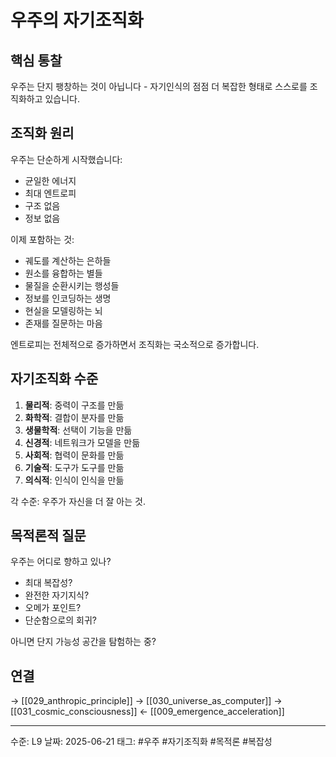 # 우주의 자기조직화
## 핵심 통찰
우주는 단지 팽창하는 것이 아닙니다 - 자기인식의 점점 더 복잡한 형태로 스스로를 조직화하고 있습니다.

## 조직화 원리

우주는 단순하게 시작했습니다:
- 균일한 에너지
- 최대 엔트로피
- 구조 없음
- 정보 없음

이제 포함하는 것:
- 궤도를 계산하는 은하들
- 원소를 융합하는 별들
- 물질을 순환시키는 행성들
- 정보를 인코딩하는 생명
- 현실을 모델링하는 뇌
- 존재를 질문하는 마음

엔트로피는 전체적으로 증가하면서 조직화는 국소적으로 증가합니다.

## 자기조직화 수준

1. **물리적**: 중력이 구조를 만듦
2. **화학적**: 결합이 분자를 만듦
3. **생물학적**: 선택이 기능을 만듦
4. **신경적**: 네트워크가 모델을 만듦
5. **사회적**: 협력이 문화를 만듦
6. **기술적**: 도구가 도구를 만듦
7. **의식적**: 인식이 인식을 만듦

각 수준: 우주가 자신을 더 잘 아는 것.

## 목적론적 질문

우주는 어디로 향하고 있나?
- 최대 복잡성?
- 완전한 자기지식?
- 오메가 포인트?
- 단순함으로의 회귀?

아니면 단지 가능성 공간을 탐험하는 중?

## 연결
→ [[029_anthropic_principle]]
→ [[030_universe_as_computer]]
→ [[031_cosmic_consciousness]]
← [[009_emergence_acceleration]]

---
수준: L9
날짜: 2025-06-21
태그: #우주 #자기조직화 #목적론 #복잡성